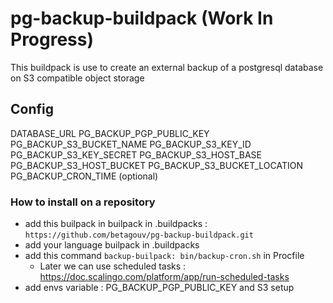 # pg-backup-buildpack (Work In Progress)

This buildpack is use to create an external backup of a postgresql database on S3 compatible object storage

## Config
DATABASE_URL
PG_BACKUP_PGP_PUBLIC_KEY
PG_BACKUP_S3_BUCKET_NAME
PG_BACKUP_S3_KEY_ID
PG_BACKUP_S3_KEY_SECRET
PG_BACKUP_S3_HOST_BASE
PG_BACKUP_S3_HOST_BUCKET
PG_BACKUP_S3_BUCKET_LOCATION
PG_BACKUP_CRON_TIME (optional)

### How to install on a repository
- add this builpack in builpack in .buildpacks : `https://github.com/betagouv/pg-backup-buildpack.git`
- add your language builpack in .buildpacks
- add this command `backup-builpack: bin/backup-cron.sh` in Procfile
    - Later we can use scheduled tasks : https://doc.scalingo.com/platform/app/run-scheduled-tasks
- add envs variable : PG_BACKUP_PGP_PUBLIC_KEY and S3 setup
